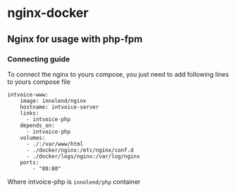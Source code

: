 # nginx-docker

## Nginx for usage with php-fpm

### Connecting guide
To connect the nginx to yours compose, you just need to add following lines to yours compose file

```
intvoice-www:
    image: innolend/nginx
    hostname: intvoice-server
    links:
      - intvoice-php
    depends_on:
      - intvoice-php
    volumes:
      - ./:/var/www/html
      - ./docker/nginx:/etc/nginx/conf.d      
      - ./docker/logs/nginx:/var/log/nginx
    ports:
        - "80:80"
```

Where intvoice-php is `innolend/php` container